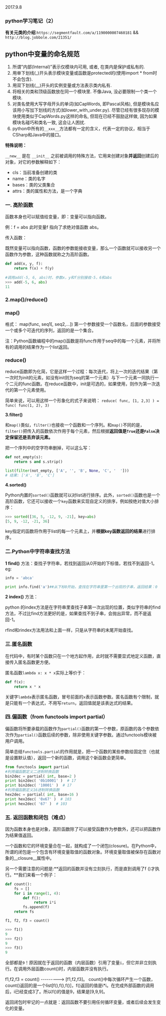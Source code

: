 2017.9.8

### python学习笔记（2）

__有关元类的介绍__:`https://segmentfault.com/a/1190000007460181` && `http://blog.jobbole.com/21351/`

## python中变量的命名规范

1. 所谓”内部(Internal)”表示仅模块内可用, 或者, 在类内是保护或私有的.
2. 用单下划线(_)开头表示模块变量或函数是protected的(使用import * from时不会包含).
3. 用双下划线(__)开头的实例变量或方法表示类内私有.
4. 将相关的类和顶级函数放在同一个模块里. 不像Java, 没必要限制一个类一个模块.
5. 对类名使用大写字母开头的单词(如CapWords, 即Pascal风格), 但是模块名应该用小写加下划线的方式(如lower_with_under.py). 尽管已经有很多现存的模块使用类似于CapWords.py这样的命名, 但现在已经不鼓励这样做, 因为如果模块名碰巧和类名一致, 这会让人困扰.
6. python中所有的`__xxx__`方法都有一定的含义，代表一定的协议，相当于CSharp和Java中的接口。

__特殊说明：__

`__new__` 是在 `__init__` 之前被调用的特殊方法，它用来创建对象**并返回**创建后的对象，对它的参数解释如下：

- cls：当前准备创建的类
- name：类的名字
- bases：类的父类集合
- attrs：类的属性和方法，是一个字典



### 一. 高阶函数

函数本身也可以赋值给变量，即：变量可以指向函数。

例：f  = abs  此时变量f 指向了求绝对值函数 abs。

传入函数：

既然变量可以指向函数，函数的参数能接收变量，那么一个函数就可以接收另一个函数作为参数，这种函数就称之为高阶函数。

```python
def add(x, y, f):
    return f(x) + f(y)
    
#调用add(-5, 6, abs)时，参数x，y和f分别接收-5，6和abs
>>> add(-5, 6, abs)
11
```



### 2.map()/reduce()

### map()

格式： 
map(func, seq1[, seq2,…]) 
第一个参数接受一个函数名，后面的参数接受一个或多个可迭代的序列，返回的是一个集合。

注：Python函数编程中的map()函数是将func作用于seq中的每一个元素，并将所有的调用的结果作为一个list返回。

### reduce()

reduce函数即为化简，它是这样一个过程：每次迭代，将上一次的迭代结果（第一次时为init的元素，如没有init则为seq的第一个元素）与下一个元素一同执行一个二元的func函数。在reduce函数中，init是可选的，如果使用，则作为第一次迭代的第一个元素使用。

简单来说，可以用这样一个形象化的式子来说明：
`reduce( func, [1, 2,3] ) = func( func(1, 2), 3)`

**3.filter()**

和`map()`类似，`filter()`也接收一个函数和一个序列。和`map()`不同的是，`filter()`把传入的函数依次作用于每个元素，然后根据**返回值是`True`还是`False`决定保留还是丢弃该元素。**

把一个序列中的空字符串删掉，可以这么写：

```python
def not_empty(s):
    return s and s.strip()

list(filter(not_empty, ['A', '', 'B', None, 'C', '  ']))
# 结果: ['A', 'B', 'C']
```



**4.sorted()**

Python内置的`sorted()`函数就可以对list进行排序。此外，`sorted()`函数也是一个高阶函数，它还可以接收一个`key`函数来实现自定义的排序，例如按绝对值大小排序：

```python
>>> sorted([36, 5, -12, 9, -21], key=abs)
[5, 9, -12, -21, 36]
```

key指定的函数将作用于list的每一个元素上，并**根据key函数返回的结果**进行排序。



### 二.Python中字符串查找方法

**1 find()** 方法：查找子字符串，若找到返回从0开始的下标值，若找不到返回-1。eg:

```python
info = 'abca'

print info.find('a')##从下标0开始，查找在字符串里第一个出现的子串，返回结果：0

```

**2 index()** 方法：

python 的index方法是在字符串里查找子串第一次出现的位置，类似字符串的find方法，不过比find方法更好的是，如果查找不到子串，会抛出异常，而不是返回-1。

rfind和rindex方法用法和上面一样，只是从字符串的末尾开始查找。

### 三.匿名函数

在代码中，有时某个函数只在一个地方起作用，此时就不需要显式地定义函数，直接传入匿名函数更方便。

匿名函数`lambda x: x * x`实际上等价于：

```python
def f(x):
    return x * x
```

关键字`lambda`表示匿名函数，冒号前面的`x`表示函数参数。匿名函数有个限制，就是只能有一个表达式，不用写`return`，返回值就是该表达式的结果。

### 四.偏函数（from functools import partial）

偏函数将所要承载的函数作为`partial()`函数的第一个参数，原函数的各个参数依次作为`partial()`函数后续的参数，除非使用关键字参数。通过functools模块被用户调用。

简单总结`functools.partial`的作用就是，把一个函数的某些参数给固定住（也就是设置默认值），返回一个新的函数，调用这个新函数会更简单。

```python
from functools import partial
#利用偏函数定义二进制转换函数
bin2dec = partial( int, base=2 )
print bin2dec( '0b10001' )  # 17
print bin2dec( '10001' )  # 17
#利用偏函数定义16进制转换函数
hex2dec = partial( int, base=16 )
print hex2dec( '0x67' )  # 103
print hex2dec( '67' )  # 103

```



### 五. 返回函数和闭包（难点）

因为函数本身也是对象，高阶函数除了可以接受函数作为参数外，还可以把函数作为结果值返回。

一个函数和它的环境变量合在一起，就构成了一个闭包(closure)。在Python中，所谓的闭包是一个包含有环境变量取值的函数对象。环境变量取值被保存在函数对象的__closure__属性中。

另一个需要注意的问题是:**返回的函数并没有立刻执行，而是直到调用了f ()才执行。**我们来看一个例子：

```python
def count():
    fs = []
    for i in range(1, 4):
        def f():
             return i*i
        fs.append(f)
    return fs

f1, f2, f3 = count()

>>> f1()
9
>>> f2()
9
>>> f3()
9
```

全部都是`9`！原因就在于返回的函数（内层函数）引用了变量`i`，但它并非立刻执行。在调用外层函数count()时，内层函数并没有执行。

f1,f2,f3 = count() ---------> [f1,f2,f3]。 count()中每次循环产生一个函数，count()返回的是一个list[f(),f(),f()]，f()返回的值是i*i。在完成外部函数的调用后，i已经变成3了。所以f()的值是9，结果是[9,9,9]。

返回闭包时牢记的一点就是：返回函数不要引用任何循环变量，或者后续会发生变化的变量。



